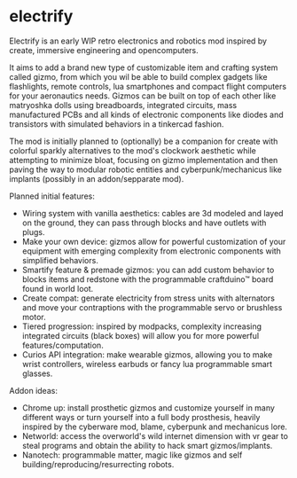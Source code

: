 # electrify
Electrify is an early WIP retro electronics and robotics mod inspired by create, immersive engineering and opencomputers.

It aims to add a brand new type of customizable item and crafting system called gizmo, from which you wil be able to
build complex gadgets like flashlights, remote controls, lua smartphones and compact flight computers for your aeronautics needs.
Gizmos can be built on top of each other like matryoshka dolls using breadboards, integrated circuits, mass manufactured PCBs and 
all kinds of electronic components like diodes and transistors with simulated behaviors in a tinkercad fashion.

The mod is initially planned to (optionally) be a companion for create with colorful sparkly alternatives
to the mod's clockwork aesthetic while attempting to minimize bloat, focusing on gizmo implementation and then 
paving the way to modular robotic entities and cyberpunk/mechanicus like implants (possibly in an addon/sepparate mod).

Planned initial features:
- Wiring system with vanilla aesthetics: cables are 3d modeled and layed on the ground, they can pass through blocks and have outlets with plugs. 
- Make your own device: gizmos allow for powerful customization of your equipment with emerging complexity from electronic components with simplified behaviors.
- Smartify feature & premade gizmos: you can add custom behavior to blocks items and redstone with the programmable craftduino™ board found in world loot.
- Create compat: generate electricity from stress units with alternators and move your contraptions with the programmable servo or brushless motor.
- Tiered progression: inspired by modpacks, complexity increasing integrated circuits (black boxes) will allow you for more powerful features/computation.
- Curios API integration: make wearable gizmos, allowing you to make wrist controllers, wireless earbuds or fancy lua programmable smart glasses.

Addon ideas:
- Chrome up: install prosthetic gizmos and customize yourself in many different ways or turn yourself into a full body prosthesis,
             heavily inspired by the cyberware mod, blame, cyberpunk and mechanicus lore.
- Networld: access the overworld's wild internet dimension with vr gear to steal programs and obtain the ability to hack smart gizmos/implants.
- Nanotech: programmable matter, magic like gizmos and self building/reproducing/resurrecting robots.
